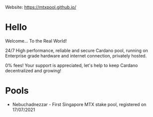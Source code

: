 Website: https://mtxpool.github.io/

# Hello

Welcome... To the Real World! </br>

24/7 High performance, reliable and secure Cardano pool, running on Enterprise grade hardware and internet connection, privately hosted.

0% fees! Your support is appreciated, let's help to keep Cardano decentralized and growing!</br>

# Pools
- Nebuchadnezzar - First Singapore MTX stake pool, registered on 17/07/2021
